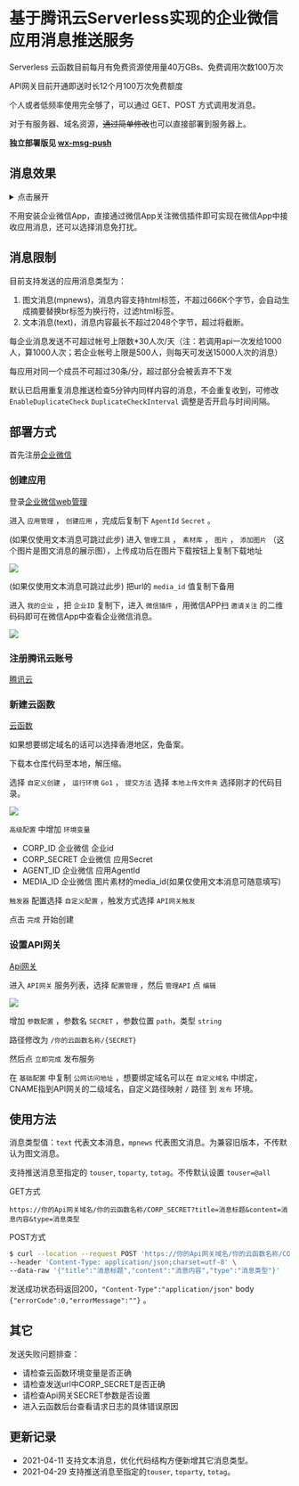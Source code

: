 
# 基于腾讯云Serverless实现的企业微信应用消息推送服务

Serverless 云函数目前每月有免费资源使用量40万GBs、免费调用次数100万次

API网关目前开通即送时长12个月100万次免费额度

个人或者低频率使用完全够了，可以通过 GET、POST 方式调用发消息。

对于有服务器、域名资源，~~通过简单修改~~也可以直接部署到服务器上。

**独立部署版见 [wx-msg-push](https://github.com/zyh94946/wx-msg-push)**

## 消息效果

<details>
<summary>点击展开</summary>
<img src="https://raw.githubusercontent.com/zyh94946/wx-msg-push-tencent/main/demo/demo.gif" width="50%" /><img src="https://raw.githubusercontent.com/zyh94946/wx-msg-push-tencent/main/demo/demo_text.png" width="50%" />
</details>

不用安装企业微信App，直接通过微信App关注微信插件即可实现在微信App中接收应用消息，还可以选择消息免打扰。

## 消息限制

目前支持发送的应用消息类型为：

1. 图文消息(mpnews)，消息内容支持html标签，不超过666K个字节，会自动生成摘要替换br标签为换行符，过滤html标签。
2. 文本消息(text)，消息内容最长不超过2048个字节，超过将截断。

每企业消息发送不可超过帐号上限数*30人次/天（注：若调用api一次发给1000人，算1000人次；若企业帐号上限是500人，则每天可发送15000人次的消息）

每应用对同一个成员不可超过30条/分，超过部分会被丢弃不下发

默认已启用重复消息推送检查5分钟内同样内容的消息，不会重复收到，可修改 `EnableDuplicateCheck` `DuplicateCheckInterval` 调整是否开启与时间间隔。

## 部署方式

首先注册[企业微信](https://work.weixin.qq.com/)

### 创建应用

登录[企业微信web管理](https://work.weixin.qq.com/)

进入 `应用管理` ， `创建应用` ，完成后复制下 `AgentId` `Secret` 。

(如果仅使用文本消息可跳过此步) 进入 `管理工具` ， `素材库` ， `图片` ， `添加图片` （这个图片是图文消息的展示图），上传成功后在图片下载按钮上复制下载地址

<img src="https://raw.githubusercontent.com/zyh94946/wx-msg-push-tencent/main/demo/media.png" />

(如果仅使用文本消息可跳过此步) 把url的 `media_id` 值复制下备用

进入 `我的企业` ，把 `企业ID` 复制下，进入 `微信插件` ，用微信APP扫 `邀请关注` 的二维码码即可在微信App中查看企业微信消息。

<img src="https://raw.githubusercontent.com/zyh94946/wx-msg-push-tencent/main/demo/info.png" />

### 注册腾讯云账号

[腾讯云](https://cloud.tencent.com/)

### 新建云函数

[云函数](https://console.cloud.tencent.com/scf/index)

如果想要绑定域名的话可以选择香港地区，免备案。

下载本仓库代码至本地，解压缩。

选择 `自定义创建` ， `运行环境` `Go1` ， `提交方法` 选择 `本地上传文件夹` 选择刚才的代码目录。

<img src="https://raw.githubusercontent.com/zyh94946/wx-msg-push-tencent/main/demo/cf1.png" />

`高级配置` 中增加 `环境变量`

- CORP_ID 企业微信 企业id
- CORP_SECRET 企业微信 应用Secret
- AGENT_ID 企业微信 应用AgentId
- MEDIA_ID 企业微信 图片素材的media_id(如果仅使用文本消息可随意填写)

`触发器` 配置选择 `自定义配置` ，触发方式选择 `API网关触发`

点击 `完成` 开始创建

### 设置API网关

[Api网关](https://console.cloud.tencent.com/apigateway/service)

进入 `API网关` 服务列表，选择 `配置管理` ，然后 `管理API` 点 `编辑`

<img src="https://raw.githubusercontent.com/zyh94946/wx-msg-push-tencent/main/demo/api1.png" />

增加 `参数配置` ，参数名 `SECRET` ，参数位置 `path`，类型 `string`

路径修改为 `/你的云函数名称/{SECRET}`

然后点 `立即完成` 发布服务

在 `基础配置` 中复制 `公网访问地址` ，想要绑定域名可以在 `自定义域名` 中绑定，CNAME指到API网关的二级域名，自定义路径映射 `/` 路径 到 `发布` 环境。

## 使用方法

消息类型值：`text` 代表文本消息，`mpnews` 代表图文消息。为兼容旧版本，不传默认为图文消息。

支持推送消息至指定的 `touser`, `toparty`, `totag`。不传默认设置 `touser=@all` 

GET方式

`https://你的Api网关域名/你的云函数名称/CORP_SECRET?title=消息标题&content=消息内容&type=消息类型`

POST方式

```bash
$ curl --location --request POST 'https://你的Api网关域名/你的云函数名称/CORP_SECRET' \
--header 'Content-Type: application/json;charset=utf-8' \
--data-raw '{"title":"消息标题","content":"消息内容","type":"消息类型"}'
```

发送成功状态码返回200，`"Content-Type":"application/json"` body `{"errorCode":0,"errorMessage":""}` 。

## 其它

发送失败问题排查：

- 请检查云函数环境变量是否正确
- 请检查发送url中CORP_SECRET是否正确
- 请检查Api网关SECRET参数是否设置
- 进入云函数后台查看请求日志的具体错误原因

## 更新记录

- 2021-04-11 支持文本消息，优化代码结构方便新增其它消息类型。
- 2021-04-29 支持推送消息至指定的`touser`, `toparty`, `totag`。

